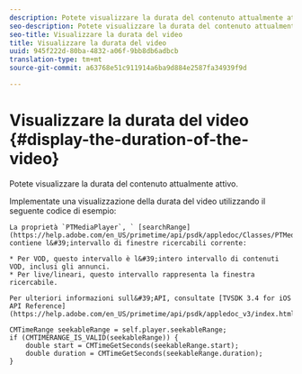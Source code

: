```yaml
---
description: Potete visualizzare la durata del contenuto attualmente attivo.
seo-description: Potete visualizzare la durata del contenuto attualmente attivo.
seo-title: Visualizzare la durata del video
title: Visualizzare la durata del video
uuid: 945f222d-80ba-4832-a06f-9bb8db6adbcb
translation-type: tm+mt
source-git-commit: a63768e51c911914a6ba9d884e2587fa34939f9d

---
```



# Visualizzare la durata del video {#display-the-duration-of-the-video}

Potete visualizzare la durata del contenuto attualmente attivo.

Implementate una visualizzazione della durata del video utilizzando il seguente codice di esempio:

    La proprietà `PTMediaPlayer`, ` [searchRange](https://help.adobe.com/en_US/primetime/api/psdk/appledoc/Classes/PTMediaPlayer.html#//api/name/seekableRange)`, contiene l&#39;intervallo di finestre ricercabili corrente:
    
    * Per VOD, questo intervallo è l&#39;intero intervallo di contenuti VOD, inclusi gli annunci.
    * Per live/lineari, questo intervallo rappresenta la finestra ricercabile.
    
    Per ulteriori informazioni sull&#39;API, consultate [TVSDK 3.4 for iOS API Reference](https://help.adobe.com/en_US/primetime/api/psdk/appledoc_v3/index.html)

<!--<a id="example_A153BE3AC03F43C6BF3A156316A08CD3"></a>-->

```
CMTimeRange seekableRange = self.player.seekableRange;  
if (CMTIMERANGE_IS_VALID(seekableRange)) { 
    double start = CMTimeGetSeconds(seekableRange.start);  
    double duration = CMTimeGetSeconds(seekableRange.duration); 
}
```
